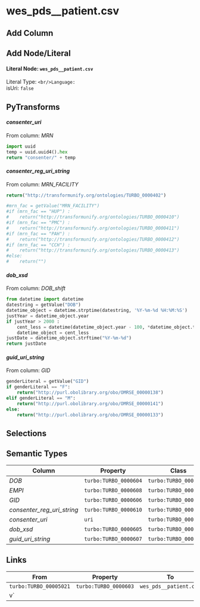 # wes_pds__patient.csv

## Add Column

## Add Node/Literal
#### Literal Node: `wes_pds__patient.csv`
Literal Type: ``
<br/>Language: ``
<br/>isUri: `false`


## PyTransforms
#### _consenter_uri_
From column: _MRN_
``` python
import uuid
temp = uuid.uuid4().hex
return "consenter/" + temp

```

#### _consenter_reg_uri_string_
From column: _MRN_FACILITY_
``` python
return("http://transformunify.org/ontologies/TURBO_0000402")

#mrn_fac = getValue("MRN_FACILITY")
#if (mrn_fac == "HUP") :
#    return("http://transformunify.org/ontologies/TURBO_0000410")
#if (mrn_fac == "PMC") :
#    return("http://transformunify.org/ontologies/TURBO_0000411")
#if (mrn_fac == "PAH") :
#    return("http://transformunify.org/ontologies/TURBO_0000412")
#if (mrn_fac == "CCH") :
#    return("http://transformunify.org/ontologies/TURBO_0000413")
#else:
#    return("")

```

#### _dob_xsd_
From column: _DOB_shift_
``` python
from datetime import datetime
datestring = getValue("DOB")
datetime_object = datetime.strptime(datestring, '%Y-%m-%d %H:%M:%S')
justYear = datetime_object.year
if justYear > 2000 :
    cent_less = datetime(datetime_object.year - 100, *datetime_object.timetuple()[1:-2])
    datetime_object = cent_less
justDate = datetime_object.strftime("%Y-%m-%d")
return justDate

```

#### _guid_uri_string_
From column: _GID_
``` python
genderLiteral = getValue("GID")
if genderLiteral == "F":
    return("http://purl.obolibrary.org/obo/OMRSE_00000138")
elif genderLiteral == "M":
    return("http://purl.obolibrary.org/obo/OMRSE_00000141")
else:
    return("http://purl.obolibrary.org/obo/OMRSE_00000133")
```


## Selections

## Semantic Types
| Column | Property | Class |
|  ----- | -------- | ----- |
| _DOB_ | `turbo:TURBO_0000604` | `turbo:TURBO_00005021`|
| _EMPI_ | `turbo:TURBO_0000608` | `turbo:TURBO_00005021`|
| _GID_ | `turbo:TURBO_0000606` | `turbo:TURBO_00005021`|
| _consenter_reg_uri_string_ | `turbo:TURBO_0000610` | `turbo:TURBO_00005021`|
| _consenter_uri_ | `uri` | `turbo:TURBO_00005021`|
| _dob_xsd_ | `turbo:TURBO_0000605` | `turbo:TURBO_00005021`|
| _guid_uri_string_ | `turbo:TURBO_0000607` | `turbo:TURBO_00005021`|


## Links
| From | Property | To |
|  --- | -------- | ---|
| `turbo:TURBO_00005021` | `turbo:TURBO_0000603` | `wes_pds__patient.csv`|
v`|

